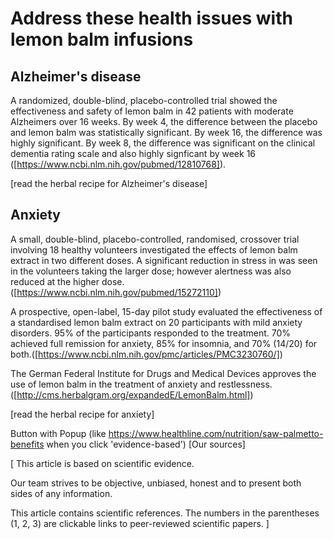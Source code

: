 # Address these health issues with lemon balm infusions

## Alzheimer's disease

A randomized, double-blind, placebo-controlled trial showed the effectiveness and safety of lemon balm in 42 patients with moderate Alzheimers over 16 weeks. By week 4, the difference between the placebo and lemon balm was statistically significant. By week 16, the difference was highly significant. By week 8, the difference was significant on the clinical dementia rating scale and also highly signficant by week 16 ([https://www.ncbi.nlm.nih.gov/pubmed/12810768]).

[read the herbal recipe for Alzheimer's disease]

## Anxiety

A small, double-blind, placebo-controlled, randomised, crossover trial involving 18 healthy volunteers investigated the effects of lemon balm extract in two different doses. A significant reduction in stress in was seen in the volunteers taking the larger dose; however alertness was also reduced at the higher dose. ([https://www.ncbi.nlm.nih.gov/pubmed/15272110])

A prospective, open-label, 15-day pilot study evaluated the effectiveness of a standardised lemon balm extract on 20 participants with mild anxiety disorders. 95% of the participants responded to the treatment. 70% achieved full remission for anxiety, 85% for insomnia, and 70% (14/20) for both.([https://www.ncbi.nlm.nih.gov/pmc/articles/PMC3230760/])

The German Federal Institute for Drugs and Medical Devices approves the use of lemon balm in the treatment of anxiety and restlessness. ([http://cms.herbalgram.org/expandedE/LemonBalm.html])

[read the herbal recipe for anxiety]

Button with Popup (like https://www.healthline.com/nutrition/saw-palmetto-benefits when you click 'evidence-based') [Our sources]

[
This article is based on scientific evidence.

Our team strives to be objective, unbiased, honest and to present both sides of any information.

This article contains scientific references. The numbers in the parentheses (1, 2, 3) are clickable links to peer-reviewed scientific papers.
]
